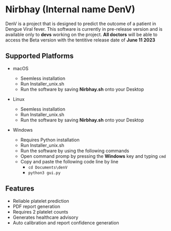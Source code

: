 # Nirbhay (Internal name DenV)

DenV is a project that is designed to predict the outcome of a patient in Dengue Viral fever. This software is currently in pre-release version and is available only to **devs** working on the project. 
**All doctors** will be able to access the Beta version with the tentitive release date of **June 11 2023**

## Supported Platforms 

- macOS 
    - Seemless installation 
    - Run Installer_unix.sh
    - Run the software by saving **Nirbhay.sh** onto your Desktop

- Linux 
    - Seemless installation 
    - Run Installer_unix.sh
    - Run the software by saving **Nirbhay.sh** onto your Desktop

- Windows 
    - Requires Python installation 
    - Run Installer_unix.sh
    - Run the software by using the following commands 
    - Open command promp by pressing the **Windows** key and typing `cmd`
    - Copy and paste the following code line by line 
        - `cd Documents\denV`
        - `python3 gui.py`

## Features 

- Reliable platelet prediction 
- PDF report generation 
- Requires 2 platelet counts 
- Generates healthcare advisory 
- Auto calibration and report confidence generation 
